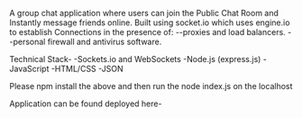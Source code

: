A group chat application where users can join the Public Chat Room and Instantly message friends online.
Built using socket.io which uses engine.io to establish Connections in the presence of:
      --proxies and load balancers.
      --personal firewall and antivirus software.

Technical Stack-
-Sockets.io and WebSockets
-Node.js (express.js)
-JavaScript
-HTML/CSS
-JSON

Please npm install the above and then run the node index.js on the localhost

Application can be found deployed here- 
